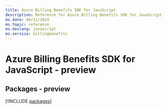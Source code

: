 ```yaml
---
title: Azure Billing Benefits SDK for JavaScript
description: Reference for Azure Billing Benefits SDK for JavaScript
ms.date: 04/11/2024
ms.topic: reference
ms.devlang: javascript
ms.service: billingbenefits
---
```

# Azure Billing Benefits SDK for JavaScript - preview
## Packages - preview
[!INCLUDE [packages](billing-benefits-index.md)]